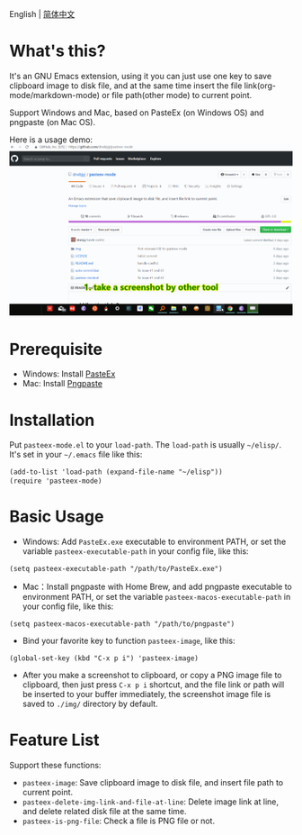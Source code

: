English | [简体中文](./README.zh-CN.md)

# What's this?
It's an GNU Emacs extension, using it you can just use one key to save clipboard image to disk file, and at the same time insert the file link(org-mode/markdown-mode) or file path(other mode) to current point.

Support Windows and Mac, based on PasteEx (on Windows OS) and pngpaste (on Mac OS).

Here is a usage demo:
![](./img/illustrate.gif)

# Prerequisite
- Windows: Install [PasteEx](https://github.com/huiyadanli/PasteEx/releases)
- Mac: Install [Pngpaste](https://github.com/jcsalterego/pngpaste)

# Installation
Put `pasteex-mode.el` to your `load-path`. The `load-path` is usually `~/elisp/`. It's set in your `~/.emacs` file like this:

```emacs-lisp
(add-to-list 'load-path (expand-file-name "~/elisp"))
(require 'pasteex-mode)
```

# Basic Usage
- Windows: Add `PasteEx.exe` executable to environment PATH, or set the variable `pasteex-executable-path` in your config file, like this:

```emacs-lisp
(setq pasteex-executable-path "/path/to/PasteEx.exe")
```

- Mac：Install pngpaste with Home Brew, and add pngpaste executable to environment PATH, or set the variable `pasteex-macos-executable-path` in your config file, like this:

```emacs-lisp
(setq pasteex-macos-executable-path "/path/to/pngpaste")
```

- Bind your favorite key to function `pasteex-image`, like this:

```emacs-lisp
(global-set-key (kbd "C-x p i") 'pasteex-image)
```

- After you make a screenshot to clipboard, or copy a PNG image file to clipboard, then just press `C-x p i` shortcut, and the file link or path will be inserted to your buffer immediately, the screenshot image file is saved to `./img/` directory by default.

# Feature List
Support these functions:
- `pasteex-image`: Save clipboard image to disk file, and insert file path to current point.
- `pasteex-delete-img-link-and-file-at-line`: Delete image link at line, and delete related disk file at the same time.
- `pasteex-is-png-file`: Check a file is PNG file or not.

